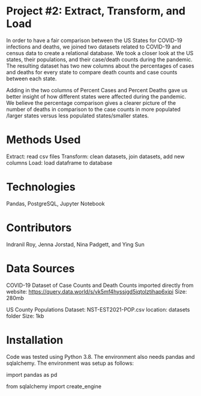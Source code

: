 # Project #2: Extract, Transform, and Load
In order to have a fair comparison between the US States for COVID-19 infections and deaths, we joined two datasets related to COVID-19 and census data to create a relational database. We took a closer look at the US states, their populations, and their case/death counts during the pandemic. The resulting dataset has two new columns about the percentages of cases and deaths for every state to compare death counts and case counts between each state.

Adding in the two columns of Percent Cases and Percent Deaths gave us better insight of how different states were affected during the pandemic. We believe the percentage comparison gives a clearer picture of the number of deaths in comparison to the case counts in more populated /larger states versus less populated states/smaller states.

# Methods Used
Extract: read csv files
Transform: clean datasets, join datasets, add new columns
Load: load dataframe to database

# Technologies
Pandas, PostgreSQL, Jupyter Notebook

# Contributors
Indranil Roy, Jenna Jorstad, Nina Padgett, and Ying Sun

# Data Sources
COVID-19 Dataset of Case Counts and Death Counts imported directly from website: https://query.data.world/s/vk5mf4hyssjgd5iqtolztihap6xjpi
Size: 280mb

US County Populations Dataset: NST-EST2021-POP.csv
location: datasets folder
Size: 1kb

# Installation
Code was tested using Python 3.8. The environment also needs pandas and sqlalchemy. The environment was setup as follows:

import pandas as pd

from sqlalchemy import create_engine

